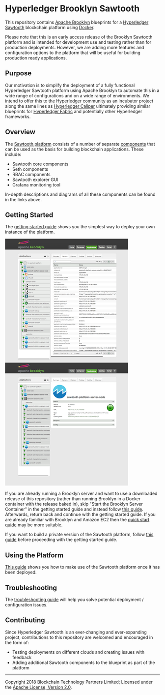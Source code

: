 Hyperledger Brooklyn Sawtooth
=============================

This repository contains [Apache Brooklyn](https://brooklyn.apache.org/) blueprints for a [Hyperledger Sawtooth](https://www.hyperledger.org/projects/sawtooth) blockchain platform using [Docker](https://www.docker.com/).

Please note that this is an early access release of the Brooklyn Sawtooth platform and is intended for development use and testing rather than for production deployments. However, we are adding more features and configuration options to the platform that will be useful for building production ready applications.

## Purpose

Our motivation is to simplify the deployment of a fully functional Hyperledger Sawtooth platform using Apache Brooklyn to automate this in a wide range of configurations and on a wide range of environments. We intend to offer this to the Hyperledger community as an incubator project along the same lines as [Hyperledger Caliper](https://www.hyperledger.org/projects/caliper) ultimately providing similar blueprints for [Hyperledger Fabric](https://www.hyperledger.org/projects/fabric) and potentially other Hyperledger frameworks.

## Overview

The [Sawtooth platform](./docs/platform.md) consists of a number of separate [components](./docs/components.md) that can be used as the basis for building blockchain applications. These include:

* Sawtooth core components
* Seth components
* RBAC components
* Sawtooth explorer GUI
* Grafana monitoring tool

In-depth descriptions and diagrams of all these components can be found in the links above.

## Getting Started

The [getting started guide](./docs/getting-started.md) shows you the simplest way to deploy your own instance of the platform.

![Sawtooth Platform](./docs/images/my-sawtooth-platform.png) ![Sawtooth Platform Server Node](./docs/images/my-sawtooth-platform-server-node.png)

If you are already running a Brooklyn server and want to use a downloaded release of this repository (rather than running Brooklyn in a Docker container with the release baked in), skip "Start the Brooklyn Server Container" in the getting started guide and instead follow [this guide](./docs/advanced-installation.md). Afterwards, return back and continue with the getting started guide. If you are already familiar with Brooklyn and Amazon EC2 then the [quick start quide](./docs/quick-start.md) may be more suitable.

If you want to build a private version of the Sawtooth platform, follow [this guide](./docs/diy-build.md) before proceeding with the getting started guide.

## Using the Platform

[This guide](./docs/using-the-platform.md) shows you how to make use of the Sawtooth platform once it has been deployed.

## Troubleshooting

The [troubleshooting guide](./docs/troubleshooting.md) will help you solve potential deployment / configuration issues.

## Contributing

Since Hyperledger Sawtooth is an ever-changing and ever-expanding project, contributions to this repository are welcomed and encouraged in the form of:

* Testing deployments on different clouds and creating issues with feedback
* Adding additional Sawtooth components to the blueprint as part of the platform

---
Copyright 2018 Blockchain Technology Partners Limited; Licensed under the [Apache License, Version 2.0](./LICENSE).
